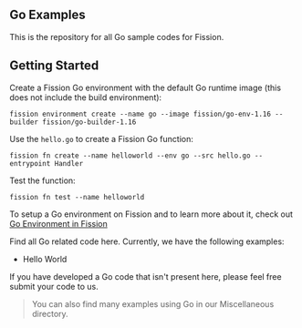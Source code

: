 ## Go Examples

This is the repository for all Go sample codes for Fission.

## Getting Started

Create a Fission Go environment with the default Go runtime image (this does not include the build environment):

```
fission environment create --name go --image fission/go-env-1.16 --builder fission/go-builder-1.16
```

Use the `hello.go` to create a Fission Go function:

```
fission fn create --name helloworld --env go --src hello.go --entrypoint Handler
```

Test the function:
```
fission fn test --name helloworld
```

To setup a Go environment on Fission and to learn more about it, check out [Go Environment in Fission](https://github.com/fission/environments/tree/master/go)

Find all Go related code here. Currently, we have the following examples:

- Hello World
  
If you have developed a Go code that isn't present here, please feel free submit your code to us.

> You can also find many examples using Go in our Miscellaneous directory.
